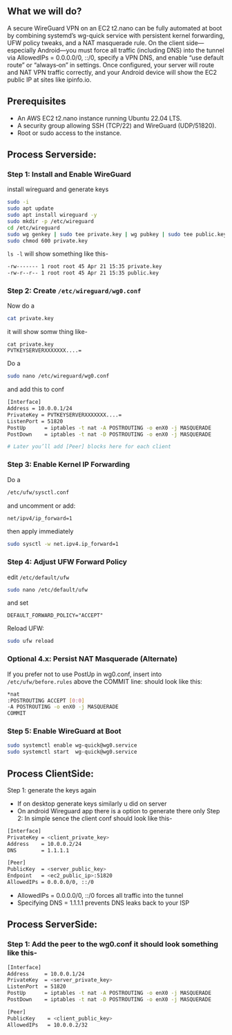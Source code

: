 ## What we will do?
A secure WireGuard VPN on an EC2 t2.nano can be fully automated at boot by combining systemd’s wg-quick service with persistent kernel forwarding, UFW policy tweaks, and a NAT masquerade rule. On the client side—especially Android—you must force all traffic (including DNS) into the tunnel via AllowedIPs = 0.0.0.0/0, ::/0, specify a VPN DNS, and enable “use default route” or “always‑on” in settings. Once configured, your server will route and NAT VPN traffic correctly, and your Android device will show the EC2 public IP at sites like ipinfo.io.
## Prerequisites
- An AWS EC2 t2.nano instance running Ubuntu 22.04 LTS.
- A security group allowing SSH (TCP/22) and WireGuard (UDP/51820).
- Root or sudo access to the instance.
## Process Serverside:
### Step 1: Install and Enable WireGuard
install wireguard and generate keys
```bash
sudo -i 
sudo apt update                                           
sudo apt install wireguard -y                             
sudo mkdir -p /etc/wireguard                              
cd /etc/wireguard                                         
sudo wg genkey | sudo tee private.key | wg pubkey | sudo tee public.key
sudo chmod 600 private.key                                
```
`ls -l` will show something like this-
```bash
-rw------- 1 root root 45 Apr 21 15:35 private.key
-rw-r--r-- 1 root root 45 Apr 21 15:35 public.key
```

### Step 2: Create `/etc/wireguard/wg0.conf`
Now do a 
```bash
cat private.key
```
it will show somw thing like-
```
cat private.key
PVTKEYSERVERXXXXXXX....=
```
Do a 
```bash
sudo nano /etc/wireguard/wg0.conf
```
and add this to conf
```bash
[Interface]
Address = 10.0.0.1/24
PrivateKey = PVTKEYSERVERXXXXXXX....=
ListenPort = 51820
PostUp      = iptables -t nat -A POSTROUTING -o enX0 -j MASQUERADE
PostDown    = iptables -t nat -D POSTROUTING -o enX0 -j MASQUERADE

# Later you’ll add [Peer] blocks here for each client
```
### Step 3: Enable Kernel IP Forwarding
Do a
```bash
/etc/ufw/sysctl.conf
```
and uncomment or add:
```bash
net/ipv4/ip_forward=1
```
then apply immediately 
```bash
sudo sysctl -w net.ipv4.ip_forward=1
```

### Step 4: Adjust UFW Forward Policy
edit `/etc/default/ufw`
```bash
sudo nano /etc/default/ufw
```
and set
```
DEFAULT_FORWARD_POLICY="ACCEPT"
```
Reload UFW:
```bash
sudo ufw reload
```

### Optional 4.x: Persist NAT Masquerade (Alternate)
If you prefer not to use PostUp in wg0.conf, insert into `/etc/ufw/before.rules` above the COMMIT line:
should look like this:
```bash
*nat
:POSTROUTING ACCEPT [0:0]
-A POSTROUTING -o enX0 -j MASQUERADE
COMMIT
```
### Step 5: Enable WireGuard at Boot
```bash
sudo systemctl enable wg-quick@wg0.service
sudo systemctl start  wg-quick@wg0.service
```

## Process ClientSide:
Step 1: generate the keys again
 - If on desktop generate keys similarly u did on server
 - On android Wireguard app there is a option to generate there only
Step 2: In simple sence the client conf should look like this-
```bash
[Interface]
PrivateKey = <client_private_key>
Address    = 10.0.0.2/24
DNS        = 1.1.1.1

[Peer]
PublicKey  = <server_public_key>
Endpoint   = <ec2_public_ip>:51820
AllowedIPs = 0.0.0.0/0, ::/0

```
- AllowedIPs = 0.0.0.0/0, ::/0 forces all traffic into the tunnel
- Specifying DNS = 1.1.1.1 prevents DNS leaks back to your ISP

## Process ServerSide:
### Step 1: Add the peer to the wg0.conf it should look something like this-
```bash
[Interface]
Address     = 10.0.0.1/24
PrivateKey  = <server_private_key>
ListenPort  = 51820
PostUp      = iptables -t nat -A POSTROUTING -o enX0 -j MASQUERADE
PostDown    = iptables -t nat -D POSTROUTING -o enX0 -j MASQUERADE

[Peer]
PublicKey    = <client_public_key>
AllowedIPs   = 10.0.0.2/32
```











